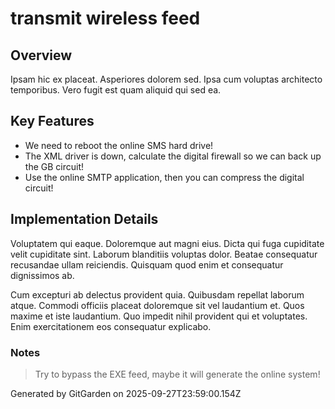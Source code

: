 # transmit wireless feed

## Overview
Ipsam hic ex placeat. Asperiores dolorem sed. Ipsa cum voluptas architecto temporibus. Vero fugit est quam aliquid qui sed ea.

## Key Features
- We need to reboot the online SMS hard drive!
- The XML driver is down, calculate the digital firewall so we can back up the GB circuit!
- Use the online SMTP application, then you can compress the digital circuit!

## Implementation Details
Voluptatem qui eaque. Doloremque aut magni eius. Dicta qui fuga cupiditate velit cupiditate sint. Laborum blanditiis voluptas dolor. Beatae consequatur recusandae ullam reiciendis. Quisquam quod enim et consequatur dignissimos ab.
 Cum excepturi ab delectus provident quia. Quibusdam repellat laborum atque. Commodi officiis placeat doloremque sit vel laudantium et. Quos maxime et iste laudantium. Quo impedit nihil provident qui et voluptates. Enim exercitationem eos consequatur explicabo.

### Notes
> Try to bypass the EXE feed, maybe it will generate the online system!

Generated by GitGarden on 2025-09-27T23:59:00.154Z